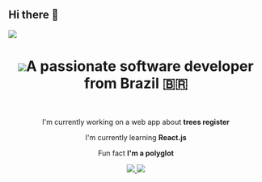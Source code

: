## Hi there 👋

<!--
**maraiii/maraiii** is a ✨ _special_ ✨ repository because its `README.md` (this file) appears on your GitHub profile.

Here are some ideas to get you started:

- 🔭 I’m currently working on ...
- 🌱 I’m currently learning ...
- 👯 I’m looking to collaborate on ...
- 🤔 I’m looking for help with ...
- 💬 Ask me about ...
- 📫 How to reach me: ...
- 😄 Pronouns: ...
- ⚡ Fun fact: ...
-->
<img align="center" src="https://visitor-badge.laobi.icu/badge?page_id=maraiii.maraiii"/>

<h1 align="center">
<img src="https://readme-typing-svg.demolab.com/?lines=First+line+of+text;Second+line+of+text/></h1>

<h3 align="center">A passionate software developer from Brazil 🇧🇷</h3>

<br/>
<div align="center">

I'm currently working on a web app about **trees register**

I'm currently learning **React.js**

Fun fact **I'm a polyglot**

</div>

<div align="center">
<a href="mariaeduantunes200281@gmail.com">
<img src="https://img.shields.io/badge/Gmail-D14836?style=for-the-badge&logo=gmail&logoColor=white"/>

<a href="https://in.linkedin.com/in/maria-eduarda-antunes-73a416223">
<img src="https://img.shields.io/badge/LinkedIn-0077B5?style=for-the-badge&logo=linkedin&logoColor=white" />

</div>
